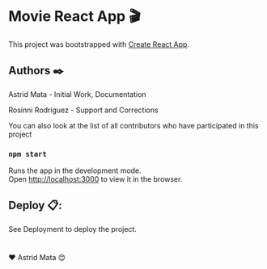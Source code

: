 # Movie React App 🎬

This project was bootstrapped with [Create React App](https://github.com/facebook/create-react-app).

## Authors ✒️

Astrid Mata - Initial Work, Documentation 


Rosinni Rodriguez - Support and Corrections 

You can also look at the list of all contributors who have participated in this project

### `npm start`

Runs the app in the development mode.\
Open [http://localhost:3000](http://localhost:3000) to view it in the browser.

## Deploy 📋:
See Deployment to deploy the project.

#
❤️ Astrid Mata 😊
